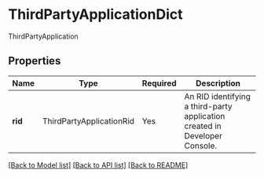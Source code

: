 # ThirdPartyApplicationDict

ThirdPartyApplication

## Properties
| Name | Type | Required | Description |
| ------------ | ------------- | ------------- | ------------- |
**rid** | ThirdPartyApplicationRid | Yes | An RID identifying a third-party application created in Developer Console. |


[[Back to Model list]](../../../README.md#models-v2-link) [[Back to API list]](../../../README.md#apis-v2-link) [[Back to README]](../../../README.md)
